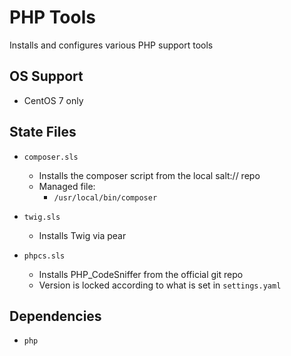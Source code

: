 # PHP Tools

Installs and configures various PHP support tools


## OS Support

* CentOS 7 only


## State Files

* `composer.sls`

    * Installs the composer script from the local salt:// repo
    * Managed file:
        * `/usr/local/bin/composer`

* `twig.sls`

    * Installs Twig via pear

* `phpcs.sls`

    * Installs PHP_CodeSniffer from the official git repo
    * Version is locked according to what is set in `settings.yaml`


## Dependencies

* `php`
